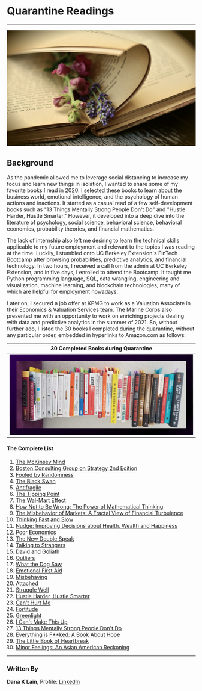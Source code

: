 # Quarantine Readings
---

<img src="Images/logo.jpg"/>

## Background

As the pandemic allowed me to leverage social distancing to increase my focus and learn new things in isolation, I wanted to share some of my favorite books I read in 2020. I selected these books to learn about the business world, emotional intelligence, and the psychology of human actions and inactions. It started as a casual read of a few self-development books such as "13 Things Mentally Strong People Don't Do" and "Hustle Harder, Hustle Smarter." However, it developed into a deep dive into the literature of psychology, social science, behavioral science, behavioral economics, probability theories, and financial mathematics. 

The lack of internship also left me desiring to learn the technical skills applicable to my future employment and relevant to the topics I was reading at the time. Luckily, I stumbled onto UC Berkeley Extension's FinTech Bootcamp after browsing probabilities, predictive analytics, and financial technology. In two hours, I received a call from the admin at UC Berkeley Extension, and in five days, I enrolled to attend the Bootcamp. It taught me Python programming language, SQL, data wrangling, engineering and visualization, machine learning, and blockchain technologies, many of which are helpful for employment nowadays. 

Later on, I secured a job offer at KPMG to work as a Valuation Associate in their Economics & Valuation Services team. The Marine Corps also presented me with an opportunity to work on enriching projects dealing with data and predictive analytics in the summer of 2021. So, without further ado, I listed the 30 books I completed during the quarantine, without any particular order, embedded in hyperlinks to Amazon.com as follows:

| 30 Completed Books during Quarantine |
| ------------------------------------ |
| <img src="Images/books.png" width=800 /> |

#### The Complete List

1. [The McKinsey Mind](https://www.amazon.com/McKinsey-Mind-Understanding-Implementing-Problem-Solving/dp/0071374299/ref=sr_1_2?dchild=1&keywords=The+Mckinsey+mind&qid=1614673537&sr=8-2)
2. [Boston Consulting Group on Strategy 2nd Edition](https://www.amazon.com/Boston-Consulting-Group-Strategy-Perspectives/dp/0471757225/ref=tmm_hrd_swatch_0?_encoding=UTF8&qid=1614673577&sr=8-5)
3. [Fooled by Randomness](https://www.amazon.com/Fooled-Randomness-Hidden-Markets-Incerto/dp/1400067936/ref=tmm_hrd_swatch_0?_encoding=UTF8&qid=1614673608&sr=8-1)
4. [The Black Swan](https://www.amazon.com/Black-Swan-Improbable-Robustness-Fragility/dp/081297381X/ref=sr_1_1?dchild=1&keywords=The+Black+Swan&qid=1614673651&sr=8-1)
5. [Antifragile](https://www.amazon.com/Antifragile-Things-That-Disorder-Incerto/dp/0812979680/ref=sr_1_1?crid=KYP297IBL8P2&dchild=1&keywords=antifragile&qid=1614673680&sprefix=Anti%2Caps%2C255&sr=8-1)
6. [The Tipping Point](https://www.amazon.com/Tipping-Point-Little-Things-Difference/dp/0316316962/ref=tmm_hrd_swatch_0?_encoding=UTF8&qid=1614673783&sr=8-1)
7. [The Wal-Mart Effect](https://www.amazon.com/Wal-Mart-Effect-Powerful-Works-Transforming/dp/0143038788/ref=sr_1_1?crid=D34K0JLC298R&dchild=1&keywords=the+wal-mart+effect&qid=1614673833&sprefix=The+wal-mart+efect%2Caps%2C229&sr=8-1)
8. [How Not to Be Wrong: The Power of Mathematical Thinking](https://www.amazon.com/How-Not-Be-Wrong-Mathematical/dp/1594205221/ref=tmm_hrd_swatch_0?_encoding=UTF8&qid=1614673880&sr=8-1)
9. [The Misbehavior of Markets: A Fractal View of Financial Turbulence](https://www.amazon.com/The-Misbehavior-of-Markets-audiobook/dp/B07PCSM62Z/ref=sr_1_1?crid=GILI4YZAJI9G&dchild=1&keywords=misbehavior+of+markets&qid=1614673941&sprefix=misbehavior+of+ma%2Caps%2C233&sr=8-1)
10. [Thinking Fast and Slow](https://www.amazon.com/Thinking-Fast-Slow-Daniel-Kahneman/dp/0374275637/ref=tmm_hrd_swatch_0?_encoding=UTF8&qid=1614674003&sr=1-2)
11. [Nudge: Improving Decisions about Health, Wealth and Happiness](https://www.amazon.com/Nudge-Improving-Decisions-Health-Happiness/dp/014311526X/ref=sr_1_3?crid=2SMNMZXMGBDZN&dchild=1&keywords=nudge+improving+decisions+about+health%2C+wealth%2C+and+happiness&qid=1614674070&s=books&sprefix=Nudge%2Cstripbooks%2C225&sr=1-3)
12. [Poor Economics](https://www.amazon.com/Poor-Economics-Radical-Rethinking-Poverty/dp/1610390938/ref=sr_1_1?crid=1V58MF7VN2TO0&dchild=1&keywords=poor+economics&qid=1614673185&sprefix=poor+econo%2Caps%2C275&sr=8-1)
13. [The New Double Speak](https://www.amazon.com/New-Doublespeak-Anyones-Saying-Anymore/dp/0060171340/ref=sr_1_1?dchild=1&keywords=The+new+double+speak&qid=1614674335&s=books&sr=1-1)
14. [Talking to Strangers](https://www.amazon.com/Talking-Strangers-Should-about-People/dp/0316478520/ref=tmm_hrd_swatch_0?_encoding=UTF8&qid=1614674126&sr=1-2)
15. [David and Goliath](https://www.amazon.com/David-Goliath-Underdogs-Misfits-Battling/dp/0316204366/ref=tmm_hrd_swatch_0?_encoding=UTF8&qid=1614674157&sr=1-1)
16. [Outliers](https://www.amazon.com/Outliers-Story-Success-Malcolm-Gladwell/dp/0316017922/ref=tmm_hrd_swatch_0?_encoding=UTF8&qid=1614674183&sr=1-1)
17. [What the Dog Saw](https://www.amazon.com/What-Dog-Saw-Other-Adventures/dp/0316075841/ref=tmm_hrd_swatch_0?_encoding=UTF8&qid=1614674207&sr=1-1)
18. [Emotional First Aid](https://www.amazon.com/Emotional-First-Aid-Rejection-Everyday/dp/0142181072/ref=sr_1_1?crid=1J2IQV0PXQZFQ&dchild=1&keywords=emotional+first+aid&qid=1614674098&s=books&sprefix=Emotional+first+aid%2Cstripbooks%2C226&sr=1-1)
19. [Misbehaving](https://www.amazon.com/Misbehaving-Behavioral-Economics-Richard-Thaler/dp/0393080943/ref=tmm_hrd_swatch_0?_encoding=UTF8&qid=1614674484&sr=8-1)
20. [Attached](https://www.amazon.com/Attached-Science-Adult-Attachment-YouFind/dp/1585429139/ref=sr_1_1?dchild=1&keywords=Attached&qid=1614674422&sr=8-1)
21. [Struggle Well](https://www.amazon.com/Struggle-Well-Thriving-Aftermath-Trauma/dp/1544510373/ref=sr_1_1?crid=3SFIB30RBE29J&dchild=1&keywords=struggle+well&qid=1614674449&sprefix=Struggle+well%2Caps%2C223&sr=8-1)
22. [Hustle Harder, Hustle Smarter](https://www.amazon.com/Hustle-Harder-Smarter-Curtis-Jackson/dp/006295380X/ref=tmm_hrd_swatch_0?_encoding=UTF8&qid=1627498887&sr=8-3)
23. [Can't Hurt Me](https://www.amazon.com/Cant-Hurt-Me-Master-Clean/dp/1544507852/ref=sr_1_1?crid=1C6Q3N5E7NC9P&dchild=1&keywords=can%27t+hurt+me&qid=1614674605&sprefix=Can%27t+Hurt+me%2Caps%2C250&sr=8-1)
24. [Fortitude](https://www.amazon.com/Fortitude-American-Resilience-Era-Outrage/dp/B085LQ43LJ/ref=sr_1_1?crid=3HIAERS5F6H5Y&dchild=1&keywords=fortitude+dan+crenshaw&qid=1614674627&sprefix=fortitude%2Caps%2C236&sr=8-1)
25. [Greenlight](https://www.amazon.com/Greenlights-Matthew-McConaughey/dp/0593139135/ref=tmm_hrd_swatch_0?_encoding=UTF8&qid=1614674652&sr=1-1)
26. [I Can't Make This Up](https://www.amazon.com/Cant-Make-This-Up-Lessons/dp/1501155563/ref=tmm_hrd_swatch_0?_encoding=UTF8&qid=1627498627&sr=8-2)
27. [13 Things Mentally Strong People Don't Do](https://www.amazon.com/Things-Mentally-Strong-People-Dont/dp/0062358294/ref=tmm_hrd_swatch_0?_encoding=UTF8&qid=1627498587&sr=8-2)
28. [Everything is F**ked: A Book About Hope](https://www.amazon.com/Untitled-Mark-Manson/dp/0062888439/ref=sr_1_1?dchild=1&keywords=everything+is+fucked&qid=1627498497&sr=8-1)
29. [The Little Book of Heartbreak](https://www.amazon.com/Little-Book-Heartbreak-Wrong-Through/dp/0452298326/ref=sr_1_1?dchild=1&keywords=A+Little+book+of+heartbreak&qid=1614674382&sr=8-1)
30. [Minor Feelings: An Asian American Reckoning](https://www.amazon.com/Minor-Feelings-Asian-American-Reckoning/dp/1984820389/ref=sr_1_1?crid=11ETURKHJ2TGI&dchild=1&keywords=minor+feelings+cathy+park+hong&qid=1627498782&sprefix=Minor+Feelings%2Caps%2C277&sr=8-1)

---
### Written By

__Dana K Lain__, Profile: [LinkedIn](https://linkedin.com/in/dana-kyine-lain)